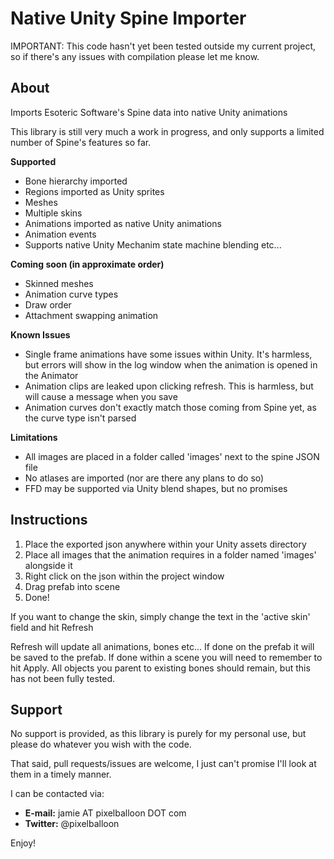 Native Unity Spine Importer
====

IMPORTANT: This code hasn't yet been tested outside my current project, so if there's any issues with compilation please let me know.

About
----

Imports Esoteric Software's Spine data into native Unity animations

This library is still very much a work in progress, and only supports a limited number of Spine's features so far.

**Supported**
* Bone hierarchy imported
* Regions imported as Unity sprites
* Meshes
* Multiple skins
* Animations imported as native Unity animations
* Animation events
* Supports native Unity Mechanim state machine blending etc...

**Coming soon (in approximate order)**
* Skinned meshes
* Animation curve types
* Draw order
* Attachment swapping animation

**Known Issues**
* Single frame animations have some issues within Unity. It's harmless, but errors will show in the log window when the animation is opened in the Animator
* Animation clips are leaked upon clicking refresh. This is harmless, but will cause a message when you save
* Animation curves don't exactly match those coming from Spine yet, as the curve type isn't parsed

**Limitations**
* All images are placed in a folder called 'images' next to the spine JSON file
* No atlases are imported (nor are there any plans to do so)
* FFD may be supported via Unity blend shapes, but no promises

Instructions
----

1. Place the exported json anywhere within your Unity assets directory
2. Place all images that the animation requires in a folder named 'images' alongside it
3. Right click on the json within the project window
4. Drag prefab into scene
5. Done!

If you want to change the skin, simply change the text in the 'active skin' field and hit Refresh

Refresh will update all animations, bones etc... If done on the prefab it will be saved to the prefab. If done within a scene you will need to remember to hit Apply. All objects you parent to existing bones should remain, but this has not been fully tested.

Support
----
No support is provided, as this library is purely for my personal use, but please do whatever you wish with the code.

That said, pull requests/issues are welcome, I just can't promise I'll look at them in a timely manner.

I can be contacted via:
* **E-mail:** jamie AT pixelballoon DOT com
* **Twitter:** @pixelballoon

Enjoy!
